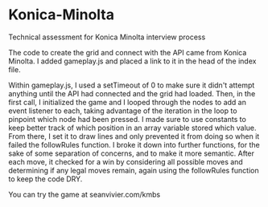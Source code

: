 # Konica-Minolta
Technical assessment for Konica Minolta interview process

The code to create the grid and connect with the API came from Konica Minolta.  I added gameplay.js and placed a link to it in the head of the index file.

Within gameplay.js, I used a setTimeout of 0 to make sure it didn't attempt anything until the API had connected and the grid had loaded.  Then, in the first call, I initialized the game and I looped through the nodes to add an event listener to each, taking advantage of the iteration in the loop to pinpoint which node had been pressed.  I made sure to use constants to keep better track of which position in an array variable stored which value.  From there, I set it to draw lines and only prevented it from doing so when it failed the followRules function.  I broke it down into further functions, for the sake of some separation of concerns, and to make it more semantic.  After each move, it checked for a win by considering all possible moves and determining if any legal moves remain, again using the followRules function to keep the code DRY.

You can try the game at seanvivier.com/kmbs
